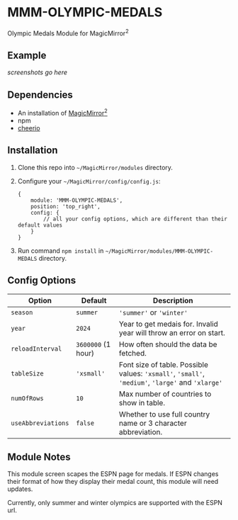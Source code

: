 # MMM-OLYMPIC-MEDALS
Olympic Medals Module for MagicMirror<sup>2</sup>

## Example

_screenshots go here_
<!-- 
![](.github/regular-season.png) ![](.github/post-season.png) ![](.github/statistic-modal.png) ![](.github/help-modal.png)
-->
## Dependencies

* An installation of [MagicMirror<sup>2</sup>](https://github.com/MagicMirrorOrg/MagicMirror)
* npm
* [cheerio](https://github.com/cheeriojs/cheerio)

## Installation

1. Clone this repo into `~/MagicMirror/modules` directory.
1. Configure your `~/MagicMirror/config/config.js`:

    ```
    {
        module: 'MMM-OLYMPIC-MEDALS',
        position: 'top_right',
        config: {
            // all your config options, which are different than their default values
        }
    }
    ```

1. Run command `npm install` in `~/MagicMirror/modules/MMM-OLYMPIC-MEDALS` directory.

## Config Options

| **Option** | **Default** | **Description** |
| --- | --- | --- |
| `season` | `summer` | `'summer'` or `'winter'` |
| `year` | `2024` | Year to get medais for. Invalid year will throw an error on start. |
| `reloadInterval` | `3600000` (1 hour) | How often should the data be fetched. |
| `tableSize` | `'xsmall'` | Font size of table. Possible values: `'xsmall'`, `'small'`, `'medium'`, `'large'` and `'xlarge'` |
| `numOfRows` | `10` | Max number of countries to show in table. |
| `useAbbreviations` | `false` | Whether to use full country name or 3 character abbreviation. |

## Module Notes

This module screen scapes the ESPN page for medals. If ESPN changes their format of how they display their medal count, this module will need updates.

Currently, only summer and winter olympics are supported with the ESPN url. 